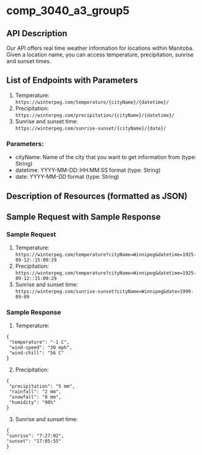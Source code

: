 # comp_3040_a3_group5

## API Description  
Our API offers real time weather information for locations within Manitoba. Given a location name, you can access temperature, precipitation, sunrise and sunset times.

## List of Endpoints with Parameters  
 1. Temperature:  
 ```https://winterpeg.com/temperature/{cityName}/{datetime}/```
 2. Precipitation:  
 ```https://winterpeg.com/precipitation/{cityName}/{datetime}/```
 3.  Sunrise and sunset time:  
 ```https://winterpeg.com/sunrise-sunset/{cityName}/{date}/```
 ### Parameters:
  - cityName: Name of the city that you want to get information from (type: String)
  - datetime: YYYY-MM-DD::HH:MM:SS format (type: String)
  - date: YYYY-MM-DD format (type: String)
## Description of Resources (formatted as JSON)  

## Sample Request with Sample Response  
### Sample Request
1. Temperature:  
 ```https://winterpeg.com/temperature?cityName=Winnipeg&datetime=1925-09-12::15:09:29```
2. Precipitation:  
 ```https://winterpeg.com/temperature?cityName=Winnipeg&datetime=1925-09-12::15:09:29```
3.  Sunrise and sunset time:  
 ```https://winterpeg.com/sunrise-sunset?cityName=Winnipeg&date=1999-09-09```
### Sample Response
1. Temperature:
```
{
 "temperature": "-1 C",
 "wind-speed": "30 mph",
 "wind-chill": "56 C"
}
```
2. Precipitation:
```
{
 "precipitation": "5 mm",
 "rainfall": "2 mm",
 "snowfall": "8 mm",
 "humidity": "90%"
}
```
3. Sunrise and sunset time:
```
{
"sunrise": "7:27:02",
"sunset": "17:05:55"
}
```
